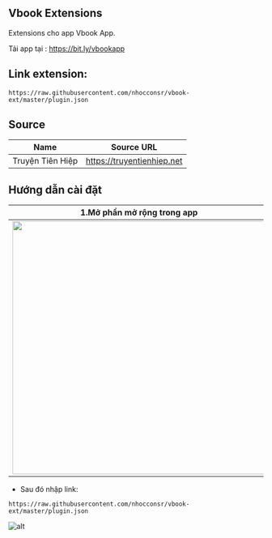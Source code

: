 ## Vbook Extensions
Extensions cho app Vbook App.

Tải app tại : https://bit.ly/vbookapp

## Link extension: 
```
https://raw.githubusercontent.com/nhocconsr/vbook-ext/master/plugin.json
```
## Source 

| Name                      | Source URL                                 |
| ------------------------- | ------------------------------------------ |
| Truyện Tiên Hiệp          | https://truyentienhiep.net                 |


## Hướng dẫn cài đặt

| 1.Mở phần mở rộng trong app                   | 2.Lựa chọn quản lý Extension URL        |
| --------------------------------------------- | --------------------------------------- |
| <img src="huongdan/extension.jpg" width="500">| <img src="huongdan/add.jpg" width="500">|

* Sau đó nhập link:
```
https://raw.githubusercontent.com/nhocconsr/vbook-ext/master/plugin.json
```
![alt](huongdan/adds.jpg)

